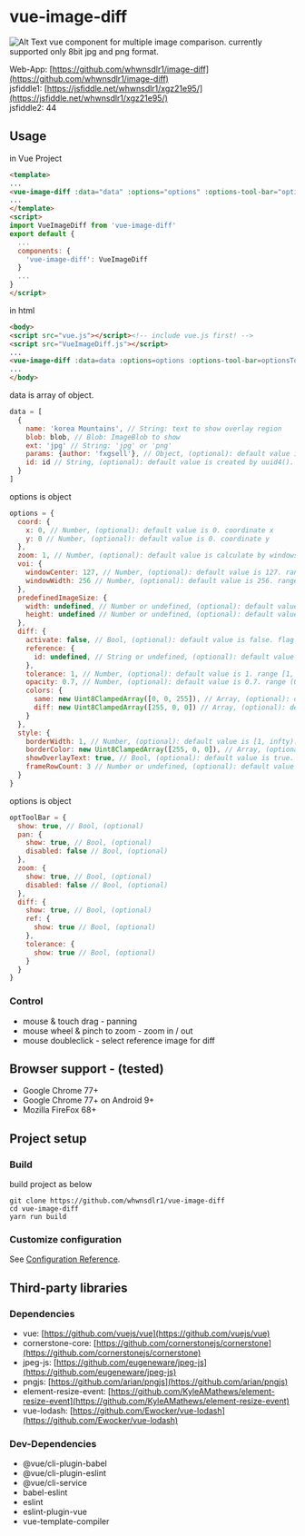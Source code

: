 # vue-image-diff
![Alt Text](example.gif)
vue component for multiple image comparison.
currently supported only 8bit jpg and png format.

Web-App: [https://github.com/whwnsdlr1/image-diff](https://github.com/whwnsdlr1/image-diff)
<br />
jsfiddle1: [https://jsfiddle.net/whwnsdlr1/xgz21e95/](https://jsfiddle.net/whwnsdlr1/xgz21e95/)
<br />
jsfiddle2: 44
<br />

## Usage
in Vue Project
```html
<template>
...
<vue-image-diff :data="data" :options="options" :options-tool-bar="optionsToolBar" />
...
</template>
<script>
import VueImageDiff from 'vue-image-diff'
export default {
  ...
  components: {
    'vue-image-diff': VueImageDiff
  }
  ...
}
</script>
```

in html
```html
<body>
<script src="vue.js"></script><!-- include vue.js first! -->
<script src="VueImageDiff.js"></script>
...
<vue-image-diff :data=data :options=options :options-tool-bar=optionsToolBar />
...
</body>
```
data is array of object.
```js
data = [
  {
    name: 'korea Mountains', // String: text to show overlay region
    blob: blob, // Blob: ImageBlob to show
    ext: 'jpg' // String: 'jpg' or 'png'
    params: {author: 'fxgsell'}, // Object, (optional): default value is {}. text to show overlay region
    id: id // String, (optional): default value is created by uuid4(). unique id 
  }
]
```

options is object
```js
options = {
  coord: {
    x: 0, // Number, (optional): default value is 0. coordinate x
    y: 0 // Number, (optional): default value is 0. coordinate y
  },
  zoom: 1, // Number, (optional): default value is calculate by windows. zoom, scale value. 1 is original scale
  voi: {
    windowCenter: 127, // Number, (optional): default value is 127. range (0, 255]. adjust brightness
    windowWidth: 256 // Number, (optional): default value is 256. range (1, 256]. adjust contrast
  },
  predefinedImageSize: {
    width: undefined, // Number or undefined, (optional): default value in undefined. width to be resized. if not set, other images are resized based on the first image size.
    height: undefined // Number or undefined, (optional): default value in undefined. height to be resized. if not set, other images are resized based on the first image size.
  },
  diff: {
    activate: false, // Bool, (optional): default value is false. flag to show diff ovelary
    reference: {
      id: undefined, // String or undefined, (optional): default value is undefined. base image to diff. if not set, it is selected as the first image.
    },
    tolerance: 1, // Number, (optional): default value is 1. range [1, 441]. if difference value(Mean Square Error) is greater than or equal tolerance, pixel is set difference-tag. opposite, set same-tag less than tolerance. ![equation](http://latex.codecogs.com/png.latex?%5Csum_%7BP%7D%5E%7Bp%7D%28%5Csqrt%7B%28R_%7Bp1%7D-R_%7Bp2%7D%29%5E%7B2%7D%20&plus;%20%28G_%7Bp1%7D-G_%7Bp2%7D%29%5E%7B2%7D%20&plus;%20%28B_%7Bp1%7D-B_%7Bp2%7D%29%5E%7B2%7D%7D%29)
    opacity: 0.7, // Number, (optional): default value is 0.7. range (0, 1). opacity of diff overlay
    colors: {
      same: new Uint8ClampedArray([0, 0, 255]), // Array, (optional): default value is [0, 0, 255]. color rgb of same-tag pixel
      diff: new Uint8ClampedArray([255, 0, 0]) // Array, (optional): default value is [0, 0, 255]. color rgb of diff-tag pixel
    }
  },
  style: {
    borderWidth: 1, // Number, (optional): default value is [1, infty). border width between frames.
    borderColor: new Uint8ClampedArray([255, 0, 0]), // Array, (optional): default value is [255, 0, 0]. color rgb of border
    showOverlayText: true, // Bool, (optional): default value is true. flag to show overlay text
    frameRowCount: 3 // Number or undefined, (optional): default value is undefined. range [1, infty). frame row count. if not set, calcuate by data length.
  }
}
```

options is object
```js
optToolBar = {
  show: true, // Bool, (optional)
  pan: {
    show: true, // Bool, (optional)
    disabled: false // Bool, (optional)
  },
  zoom: {
    show: true, // Bool, (optional)
    disabled: false // Bool, (optional)
  },
  diff: {
    show: true, // Bool, (optional)
    ref: {
      show: true // Bool, (optional)
    },
    tolerance: {
      show: true // Bool, (optional)
    }
  }
}
```

### Control
- mouse & touch drag - panning
- mouse wheel & pinch to zoom - zoom in / out
- mouse doubleclick - select reference image for diff

## Browser support - (tested)
- Google Chrome 77+
- Google Chrome 77+ on Android 9+
- Mozilla FireFox 68+

## Project setup
### Build
build project as below
```
git clone https://github.com/whwnsdlr1/vue-image-diff
cd vue-image-diff
yarn run build
```
### Customize configuration
See [Configuration Reference](https://cli.vuejs.org/config/).

## Third-party libraries
### Dependencies
- vue: [https://github.com/vuejs/vue](https://github.com/vuejs/vue)
- cornerstone-core: [https://github.com/cornerstonejs/cornerstone](https://github.com/cornerstonejs/cornerstone)
- jpeg-js: [https://github.com/eugeneware/jpeg-js](https://github.com/eugeneware/jpeg-js)
- pngjs: [https://github.com/arian/pngjs](https://github.com/arian/pngjs)
- element-resize-event: [https://github.com/KyleAMathews/element-resize-event](https://github.com/KyleAMathews/element-resize-event)
- vue-lodash: [https://github.com/Ewocker/vue-lodash](https://github.com/Ewocker/vue-lodash)

### Dev-Dependencies
- @vue/cli-plugin-babel
- @vue/cli-plugin-eslint
- @vue/cli-service
- babel-eslint
- eslint
- eslint-plugin-vue
- vue-template-compiler